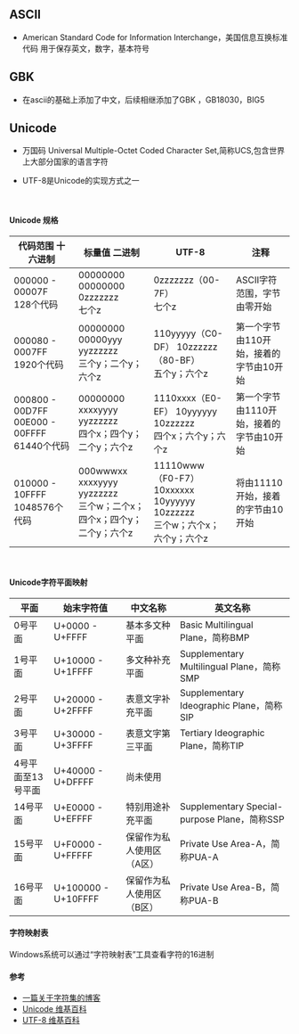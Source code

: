 ## ASCII
- American Standard Code for Information Interchange，美国信息互换标准代码  用于保存英文，数字，基本符号


## GBK
- 在ascii的基础上添加了中文，后续相继添加了GBK ，GB18030，BIG5


## Unicode
- 万国码 Universal Multiple-Octet Coded Character Set,简称UCS,包含世界上大部分国家的语言字符

- UTF-8是Unicode的实现方式之一
<br>

#### Unicode 规格
代码范围 十六进制 | 标量值 二进制 | UTF-8 | 注释 |
------------ | ------------- | ------------ | ------------ |
000000 - 00007F <br>128个代码 | 00000000 00000000 0zzzzzzz <br>七个z  | 0zzzzzzz（00-7F） <br>七个z | ASCII字符范围，字节由零开始 |
000080 - 0007FF <br>1920个代码 | 00000000 00000yyy yyzzzzzz <br>三个y；二个y；六个z  | 110yyyyy（C0-DF） 10zzzzzz（80-BF） <br>五个y；六个z | 第一个字节由110开始，接着的字节由10开始 |
000800 - 00D7FF 00E000 - 00FFFF <br>61440个代码 | 00000000 xxxxyyyy yyzzzzzz <br>四个x；四个y；二个y；六个z  | 1110xxxx（E0-EF） 10yyyyyy 10zzzzzz <br>四个x；六个y；六个z | 第一个字节由1110开始，接着的字节由10开始 |
010000 - 10FFFF <br>1048576个代码 | 000wwwxx xxxxyyyy yyzzzzzz <br>三个w；二个x；四个x；四个y；二个y；六个z  | 11110www（F0-F7） 10xxxxxx 10yyyyyy 10zzzzzz <br>三个w；六个x；六个y；六个z | 将由11110开始，接着的字节由10开始 |

<br>


#### Unicode字符平面映射
平面 | 始末字符值 | 中文名称 | 英文名称 |
------------ | ------------- | ------------ | ------------ |
0号平面 | U+0000 - U+FFFF | 基本多文种平面 | Basic Multilingual Plane，简称BMP |
1号平面 | U+10000 - U+1FFFF | 多文种补充平面 | Supplementary Multilingual Plane，简称SMP |
2号平面 | U+20000 - U+2FFFF | 表意文字补充平面 | Supplementary Ideographic Plane，简称SIP |
3号平面 | U+30000 - U+3FFFF | 表意文字第三平面 | Tertiary Ideographic Plane，简称TIP |
4号平面至13号平面 | U+40000 - U+DFFFF | 尚未使用 |  |
14号平面 | U+E0000 - U+EFFFF | 特别用途补充平面 | Supplementary Special-purpose Plane，简称SSP |
15号平面 | U+F0000 - U+FFFFF | 保留作为私人使用区（A区） | Private Use Area-A，简称PUA-A |
16号平面 | U+100000 - U+10FFFF	 | 保留作为私人使用区（B区） | Private Use Area-B，简称PUA-B |



#### 字符映射表
Windows系统可以通过“字符映射表”工具查看字符的16进制

#### 参考
- [一篇关于字符集的博客](https://www.cnblogs.com/gavin-num1/p/5170247.html)
- [Unicode 维基百科](https://zh.wikipedia.org/wiki/Unicode)
- [UTF-8 维基百科](https://zh.wikipedia.org/wiki/UTF-8)
